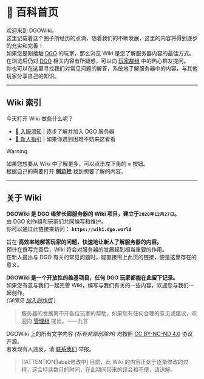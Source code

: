 <!-- index -->

# 🎨 百科首页

欢迎来到 DGOWiki。<br/>
这里记载着这个圈子所经历的点滴，随着我们的不断发展，这里的内容将得到逐步的充实和完善！<br/>
如果您是刚接触 [DGO](notice/about?id=关于-dgo) 的玩家，那么浏览 Wiki 是您了解服务器内容的最佳方式。<br/>
在浏览后仍对 [DGO](notice/about?id=关于-dgo) 相关内容有所疑惑，可以向 [玩家群组](community/players/groups) 中的热心群友提问。<br/>
你也可以在这里寻找我们对常见问题的解答，系统地了解服务器中的内容，与其他玩家分享自己的知识。

---

## Wiki 索引

今天打开 Wiki 做些什么呢？<br/>

- [📢 入服须知](notice/about) | 逐步了解并加入 DGO 服务器<br/>
- [🧭 新人指引](guide/link) | 如果你遇到困难不妨来这看看<br/>

> [!WARNING]
> 如果您想要从 Wiki 中了解更多，可以点击左下角的 <kbd>≡</kbd> 按钮。<br/>
> 根据自己的需要打开 **侧边栏** 找到想要了解的内容。

---

## 关于 Wiki

**DGOWiki 是 DGO 缘梦长廊服务器的 Wiki 项目，建立于`2020年12月27日`。** <br/>
由 DGO 创作组和玩家们共同编写和维护。<br/>
你可以通过此链接来访问： **`https://wiki.dgo.world`**

旨在 **高效率地解答玩家的问题，快速地让新人了解服务器的内容。** <br/>
预计在撰写完善后，Wiki 将会对服务器的发展起到相当重要的作用。<br/>
在新人提出与 DGO 有关的常见问题时，能直接甩上此页的链接，便是这里存在的意义。

**DGOWiki 是一个开放性的维基项目，任何 DGO 玩家都能在此留下记录。** <br/>
如果您有意与我们一起完善 Wiki，编写与我们有关的一些内容，欢迎您与我们一起创作。<br/>
_(详情见 [加入创作组](other/joinCreation) )_

> 服务器的发展离不开各位玩家的帮助，如果您有任何合理的意见或建议，欢迎向 [管理组](other/contact?id=管理组) 提出。——九言

DGOWiki 上的所有文字内容 _(标有非原创除外)_ 均按照 [CC BY-NC-ND 4.0](https://creativecommons.org/licenses/by-nc-nd/4.0/) 协议开源。<br/>
若发现有人违反，请 [联系我们](other/contact) 举报。

<!-- 这意味着使用本 wiki 内容只要注明来源并建立链接即可。<br/>
但是任何非创作者不能对本 Wiki 内容做出任何形式的修改或者进行商业性使用。<br/> -->

> [!ATTENTION|label:修改中]
目前，此 Wiki 的内容正处于逐渐修改的过程，这会持续数月的时间，在此期间带来的误会和不便，请谅解。

